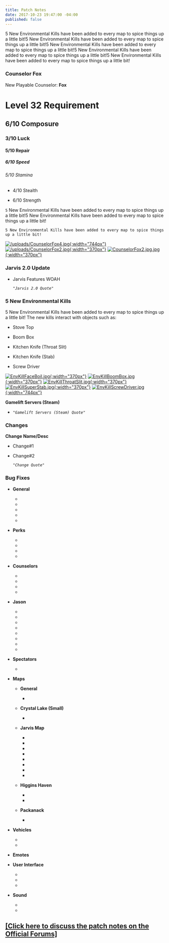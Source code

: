 ```yaml
---
title: Patch Notes
date: 2017-10-23 19:47:00 -04:00
published: false
---
```


5 New Environmental Kills have been added to every map to spice things up a little bit!5 New Environmental Kills have been added to every map to spice things up a little bit!5 New Environmental Kills have been added to every map to spice things up a little bit!5 New Environmental Kills have been added to every map to spice things up a little bit!5 New Environmental Kills have been added to every map to spice things up a little bit!

### **Counselor Fox**

New Playable Counselor: **Fox**

# Level 32 Requirement

## 6/10 Composure

### 3/10 Luck

#### 5/10 Repair

##### 6/10 Speed

###### 5/10 Stamina

* 4/10 Stealth

* 6/10 Strength

`5` New Environmental Kills have been added to every map to spice things up a little bit!5 New Environmental Kills have been added to every map to spice things up a little bit!

``` 5 New Environmental Kills have been added to every map to spice things up a little bit! ```


[![/uploads/CounselorFox4.jpg](/uploads/CounselorFox4.jpg){:width="744px"}](http://f13game.com/uploads/CounselorFox4.jpg)
[![/uploads/CounselorFox2.jpg](/uploads/CounselorFox2.jpg){:width="370px"}](http://f13game.com/uploads/CounselorFox2.jpg)
[![CounselorFox2.jpg.jpg](/uploads/CounselorFox1.jpg){:width="370px"}](http://f13game.com/uploads/CounselorFox1.jpg)

### **Jarvis 2.0 Update**

* Jarvis Features WOAH

  *`"Jarvis 2.0 Quote"`*

### **5 New Environmental Kills**

5 New Environmental Kills have been added to every map to spice things up a little bit!
The new kills interact with objects such as:

* Stove Top

* Boom Box

* Kitchen Knife (Throat Slit)

* Kitchen Knife (Stab)

* Screw Driver

[![EnvKillFaceBoil.jpg](/uploads/EnvKillFaceBoil.jpg){:width="370px"}](http://f13game.com/uploads/EnvKillFaceBoil.jpg)
[![EnvKillBoomBox.jpg](/uploads/EnvKillBoomBox.jpg){:width="370px"}](http://f13game.com/uploads/EnvKillBoomBox.jpg)
[![EnvKillThroatSlit.jpg](/uploads/EnvKillThroatSlit.jpg){:width="370px"}](http://f13game.com/uploads/EnvKillThroatSlit.jpg)
[![EnvKillSuperStab.jpg](/uploads/EnvKillSuperStab.jpg){:width="370px"}](http://f13game.com/uploads/EnvKillSuperStab.jpg)
[![EnvKillScrewDriver.jpg](/uploads/EnvKillScrewDriver.jpg){:width="744px"}](http://f13game.com/uploads/EnvKillScrewDriver.jpg)

**Gamelift Servers (Steam)**

* *`"Gamelift Servers (Steam) Quote"`*

### **Changes**

**Change Name/Desc**

* Change#1

* Change#2

  *`"Change Quote"`*

### **Bug Fixes**

* **General**

  * 

  * 

  * 

  * 

  * 

* **Perks**

  * 

  * 

  * 

  * 

* **Counselors**

  * 

  * 

  * 

  * 

* **Jason**

  * 

  * 

  * 

  * 

  * 

  * 

  * 

  * 

* **Spectators**

  * 

* **Maps**

  * **General**

    * 

  * **Crystal Lake (Small)**

    * 

  * **Jarvis Map**

    * 

    * 

    * 

    * 

    * 

    * 

    * 

    * 

  * **Higgins Haven**

    * 

    * 

  * **Packanack**

    * 

* **Vehicles**

  * 

  * 

* **Emotes**

* **User Interface**

  * 

  * 

  * 

* **Sound**

  * 

  * 

## [\[Click here to discuss the patch notes on the Official Forums\]](Link)